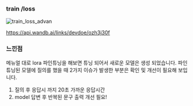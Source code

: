 
### train /loss
![train_loss_advan](https://github.com/user-attachments/assets/41b63d86-5a11-4232-b966-d431b76f9f2f)

 
https://api.wandb.ai/links/devdoe/ozh3j30f

### 느낀점
메뉴얼 대로 lora 파인튜닝을 해보면 튜닝 되어서 새로운 모델은 생성 되었습니다.
파인튜닝된 모델에 질의를 했을 때 2가지 이슈가 발생한 부분은 확인 및 개선이 필요해 보입니다.
1. 질의 후 응답시 까지 20초 가까운 응답시간
2. model 답변 후 반복된 문구 출력 개선 필요!
